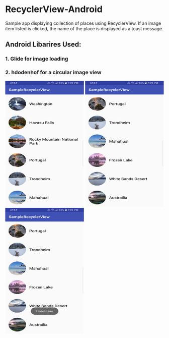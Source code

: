 # RecyclerView-Android
Sample app displaying collection of places using RecyclerView. If an image item listed is clicked, the name of the place is displayed as a toast message.
## Android Libarires Used:
### 1. Glide for image loading
### 2. hdodenhof for a circular image view

<p>
  <img src="https://github.com/swethac18/RecyclerView-Android/blob/master/SampleRecyclerView_1.jpg" height="400" width="250">
  <img src="https://github.com/swethac18/RecyclerView-Android/blob/master/SampleRecyclerView_2.jpg" height="400" width="250">
  <img src="https://github.com/swethac18/RecyclerView-Android/blob/master/SampleRecyclerView_3.jpg" height="400" width="250">
</p>


